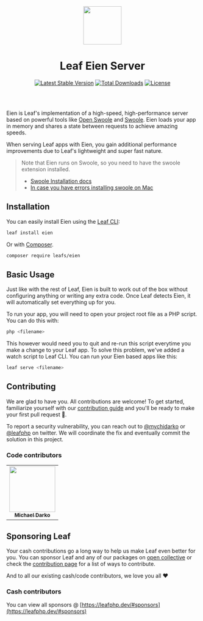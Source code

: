 <!-- markdownlint-disable no-inline-html -->
<p align="center">
  <br><br>
  <img src="https://leafphp.dev/logo-circle.png" height="100"/>
  <br>
</p>

<h1 align="center">Leaf Eien Server</h1>

<p align="center">
	<a href="https://packagist.org/packages/leafs/eien"
		><img
			src="https://poser.pugx.org/leafs/eien/v/stable"
			alt="Latest Stable Version"
	/></a>
	<a href="https://packagist.org/packages/leafs/eien"
		><img
			src="https://poser.pugx.org/leafs/eien/downloads"
			alt="Total Downloads"
	/></a>
	<a href="https://packagist.org/packages/leafs/eien"
		><img
			src="https://poser.pugx.org/leafs/eien/license"
			alt="License"
	/></a>
</p>
<br />
<br />

Eien is Leaf's implementation of a high-speed, high-performance server based on powerful tools like [Open Swoole](https://swoole.co.uk/) and [Swoole](https://github.com/swoole/swoole-src). Eien loads your app in memory and shares a state between requests to achieve amazing speeds.

When serving Leaf apps with Eien, you gain additional performance improvements due to Leaf's lightweight and super fast nature.

> Note that Eien runs on Swoole, so you need to have the swoole extension installed.
> - [Swoole Installation docs](https://openswoole.com/docs/get-started/installation)
> - [In case you have errors installing swoole on Mac](https://parsinta.com/articles/setup-php-swoole-in-your-mac-os)

## Installation

You can easily install Eien using the [Leaf CLI](https://cli.leafphp.dev):

```sh
leaf install eien
```

Or with [Composer](https://getcomposer.org/).

```bash
composer require leafs/eien
```

## Basic Usage

Just like with the rest of Leaf, Eien is built to work out of the box without configuring anything or writing any extra code. Once Leaf detects Eien, it will automatically set everything up for you.

To run your app, you will need to open your project root file as a PHP script. You can do this with:

```sh
php <filename>
```

This however would need you to quit and re-run this script everytime you make a change to your Leaf app. To solve this problem, we've added a watch script to Leaf CLI. You can run your Eien based apps like this:

```sh
leaf serve <filename>
```

## Contributing

We are glad to have you. All contributions are welcome! To get started, familiarize yourself with our [contribution guide](https://leafphp.dev/community/contributing.html) and you'll be ready to make your first pull request 🚀.

To report a security vulnerability, you can reach out to [@mychidarko](https://twitter.com/mychidarko) or [@leafphp](https://twitter.com/leafphp) on twitter. We will coordinate the fix and eventually commit the solution in this project.

### Code contributors

<table>
	<tr>
		<td align="center">
			<a href="https://github.com/mychidarko">
				<img src="https://avatars.githubusercontent.com/u/26604242?v=4" width="120px" alt=""/>
				<br />
				<sub>
					<b>Michael Darko</b>
				</sub>
			</a>
		</td>
	</tr>
</table>

## Sponsoring Leaf

Your cash contributions go a long way to help us make Leaf even better for you. You can sponsor Leaf and any of our packages on [open collective](https://opencollective.com/leaf) or check the [contribution page](https://leafphp.dev/support/) for a list of ways to contribute.

And to all our existing cash/code contributors, we love you all ❤️

### Cash contributors

You can view all sponsors @ [https://leafphp.dev/#sponsors](https://leafphp.dev/#sponsors)
